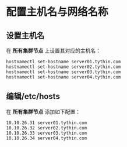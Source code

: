 配置主机名与网络名称
================================================================================
## 设置主机名
在 **所有集群节点** 上设置其对应的主机名：
```shell
hostnamectl set-hostname server01.tythin.com
hostnamectl set-hostname server02.tythin.com
hostnamectl set-hostname server03.tythin.com
hostnamectl set-hostname server04.tythin.com
```

## 编辑/etc/hosts
在 **所有集群节点** 添加如下配置：
```shell
10.10.26.31 server01.tythin.com
10.10.26.32 server02.tythin.com
10.10.26.33 server03.tythin.com
10.10.26.34 server04.tythin.com
```